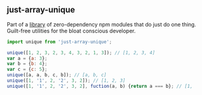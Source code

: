 ## just-array-unique

Part of a [library]('../../README.md') of zero-dependency npm modules that do just do one thing.  
Guilt-free utilities for the bloat conscious developer.

```js
import unique from 'just-array-unique';

unique([1, 2, 3, 2, 3, 4, 3, 2, 1, 3]); // [1, 2, 3, 4]
var a = {a: 3};
var b = {b: 4};
var c = {c: 5};
unique([a, a, b, c, b]); // [a, b, c]
unique([1, '1', 2, '2', 3, 2]); // [1, 2, 3]
unique([1, '1', 2, '2', 3, 2], fuction(a, b) {return a === b}; // [1, '1', 2, '2', 3]
```
